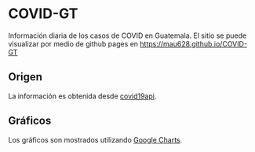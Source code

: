 # COVID-GT

Información diaria de los casos de COVID en Guatemala.
El sitio se puede visualizar por medio de github pages en https://mau628.github.io/COVID-GT

## Origen

La información es obtenida desde [covid19api](https://covid19api.com/).

## Gráficos

Los gráficos son mostrados utilizando [Google Charts](https://developers.google.com/chart).
